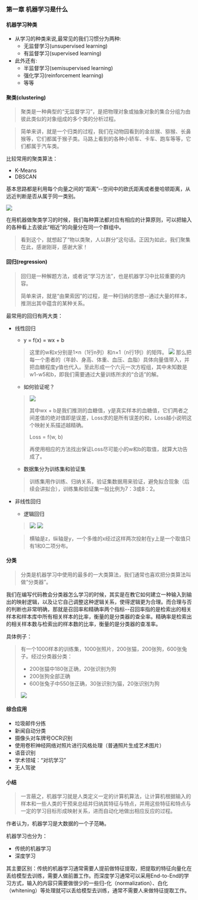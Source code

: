 ### 第一章 机器学习是什么

#### 机器学习种类

* 从学习的种类来说,最常见的我们习惯分为两种:
	* 无监督学习(unsupervised learning)
	* 有监督学习(supervised learning)
* 此外还有:
	*  半监督学习(semisupervised learning)
	*  强化学习(reinforcement learning)
	*  等等

#### 聚类(clustering)

>聚类是一种典型的“无监督学习”，是把物理对象或抽象对象的集合分组为由彼此类似的对象组成的多个类的分析过程。

>简单来讲，就是一个归类的过程，我们在动物园看到的金丝猴、猕猴、长鼻猴等，它们都属于猴子类。马路上看到的各种小轿车、卡车、跑车等等，它们都属于汽车类。

比较常用的聚类算法：

* K-Means
* DBSCAN

基本思路都是利用每个向量之间的“距离”--空间中的欧氏距离或者曼哈顿距离，从远近判断是否从属于同一类别。

![](http://owz0zbwsq.bkt.clouddn.com/1-1.png)

在用机器做聚类学习的时候，我们每种算法都对应有相应的计算原则，可以把输入的各种看上去彼此“相近”的向量分在同一个群组中。

>看到这个，就想起了“物以类聚，人以群分”这句话。正因为如此，我们聚集在此，感谢刚哥，感谢大家！

#### 回归(regression)

>回归是一种解题方法，或者说“学习方法”，也是机器学习中比较重要的内容。
>
>简单来讲，就是“由果索因”的过程，是一种归纳的思想--通过大量的样本，推测出其中蕴含的某种关系。

最常用的回归有两大类：

* 线性回归
	* y = f(x) = wx + b
	
	>这里的w和x分别是1×n（1行n列）和n×1（n行1列）的矩阵。
	>![](http://owz0zbwsq.bkt.clouddn.com/1-2.png)
	>那么把每一个患者的（年龄、身高、体重、血压、血脂）具体向量值带入，并把血糖程度y值也代入。至此形成一个六元一次方程组，其中未知数是w1-w5和b，即我们需要通过大量训练所求的“合适”的解。
	
	* 如何验证呢？
	
	>![](http://owz0zbwsq.bkt.clouddn.com/1-3.png)
	>
	>其中wx + b是我们推测的血糖值，y是真实样本的血糖值，它们两者之间差值的绝对值即是误差，Loss求的是所有误差的和，Loss越小说明这个映射关系描述越精确。
	>
	>Loss = f(w, b)
	>
	>再使用相应的方法找出保证Loss尽可能小的w和b的取值，就算大功告成了。
	
	* 数据集分为训练集和验证集
	
	>训练集用作训练、归纳关系，验证集数据用来验证，避免拟合现象（后续会讲拟合），训练集和验证集一般比例为7：3或8：2。
* 非线性回归
	* 逻辑回归
	
	>
	>![](http://owz0zbwsq.bkt.clouddn.com/1-4.png)
	>![](http://owz0zbwsq.bkt.clouddn.com/1-5.png)
	
	>横轴是z，纵轴是y，一个多维的x经过这样两次投射在y上是一个取值只有1和0二项分布。

#### 分类
>分类是机器学习中使用的最多的一大类算法，我们通常也喜欢把分类算法叫做“分类器”。

我们在编写代码教会分类器怎么学习的时候，其实是在教它如何建立一种输入到输出的映射逻辑，以及让它自己调整这种逻辑关系，使得逻辑更为合理。而合理与否的判断也非常明确，那就是召回率和精确率两个指标--召回率指的是检索出的相关样本和样本库中所有相关样本的比率，衡量的是分类器的查全率。精确率是检索出的相关样本数与检索出的样本数的比率，衡量的是分类器的查准率。

具体例子：
>有一个1000样本的训练集，1000张照片，200张猫，200张狗，600张兔子。经过分类器分类：
>
>* 200张猫中180张正确，20张识别为狗
>* 200张狗全部正确
>* 600张兔子中550张正确，30张识别为猫，20张识别为狗
>
>![](http://owz0zbwsq.bkt.clouddn.com/1-6.png)

#### 综合应用
* 垃圾邮件分拣
* 新闻自动分类
* 摄像头对车牌号OCR识别
* 使用卷积神经网络对照片进行风格处理（普通照片生成艺术图片）
* 语音识别
* 学术领域：“对坑学习”
* 无人驾驶

#### 小结
>一言蔽之，机器学习就是人类定义一定的计算机算法，让计算机根据输入的样本和一些人类的干预来总结并归纳其特征与特点，并用这些特征和特点与一定的学习目标形成映射关系，进而自动化地做出相应反应的过程。

作者认为，机器学习是大数据的一个子范畴。

机器学习也分为：

* 传统的机器学习
* 深度学习

其主要区别：传统的机器学习通常需要人提前做特征提取，把提取的特征向量化在丢给模型去训练，需要人做前置工作。而深度学习通常可以采用End-to-End的学习方式，输入的内容只需要做很少的一些归-化（normalization）、白化（whitening）等处理就可以丢给模型去训练，通常不需要人来做特征提取工作。
